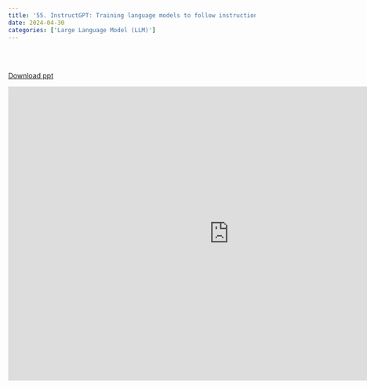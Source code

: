 ```yaml
---
title: '55. InstructGPT: Training language models to follow instructions with human feedback'
date: 2024-04-30
categories: ['Large Language Model (LLM)']
---
```


<br><br>

[Download ppt](/ppt/55.pptx)

<center>
<iframe src="https://docs.google.com/presentation/d/e/2PACX-1vTKT3wfnS3HFMJL3PBQCZ2awm_x1Vgd3N84k2_tnwMu_TlP3fM2WSsxG7r53dRaYQ/embed?start=false&loop=false&delayms=3000" frameborder="0" width="900" height="600" allowfullscreen="true" mozallowfullscreen="true" webkitallowfullscreen="true min-width="350px"></iframe>
</center>

<br>

<script src="https://utteranc.es/client.js"
        repo="RTOS-KGU/RTOS-utterances-comment"
        issue-term="pathname"
        label="Comment"
        theme="github-light"
        crossorigin="anonymous"
        async>
</script>